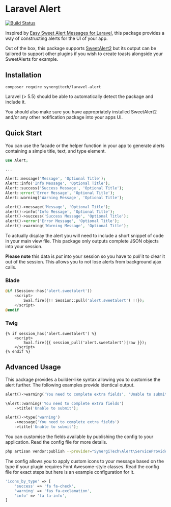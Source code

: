 # Laravel Alert

[![Build Status](https://travis-ci.org/SynergiTech/laravel-alert.svg?branch=master)](https://travis-ci.org/SynergiTech/laravel-alert)

Inspired by [Easy Sweet Alert Messages for Laravel](https://github.com/uxweb/sweet-alert), this package provides a way of constructing alerts for the UI of your app.

Out of the box, this package supports [SweetAlert2](https://sweetalert2.github.io/) but its output can be tailored to support other plugins if you wish to create toasts alongside your SweetAlerts for example.

## Installation

```
composer require synergitech/laravel-alert
```

Laravel (> 5.5) should be able to automatically detect the package and include it.

You should also make sure you have appropriately installed SweetAlert2 and/or any other notification package into your apps UI.

## Quick Start

You can use the facade or the helper function in your app to generate alerts containing a simple title, text, and type element.

```php
use Alert;

...

Alert::message('Message', 'Optional Title');
Alert::info('Info Message', 'Optional Title');
Alert::success('Success Message', 'Optional Title');
Alert::error('Error Message', 'Optional Title');
Alert::warning('Warning Message', 'Optional Title');
```

```php
alert()->message('Message', 'Optional Title');
alert()->info('Info Message', 'Optional Title');
alert()->success('Success Message', 'Optional Title');
alert()->error('Error Message', 'Optional Title');
alert()->warning('Warning Message', 'Optional Title');
```

To actually display the alert you will need to include a short snippet of code in your main view file. This package only outputs complete JSON objects into your session.

**Please note** this data is _put_ into your session so you have to _pull_ it to clear it out of the session. This allows you to not lose alerts from background ajax calls.

### Blade
```php
@if (Session::has('alert.sweetalert'))
    <script>
        Swal.fire({!! Session::pull('alert.sweetalert') !!});
    </script>
@endif
```

### Twig
```twig
{% if session_has('alert.sweetalert') %}
    <script>
        Swal.fire({{ session_pull('alert.sweetalert')|raw }});
    </script>
{% endif %}
```

## Advanced Usage

This package provides a builder-like syntax allowing you to customise the alert further. The following examples provide identical output.

```php
alert()->warning('You need to complete extra fields', 'Unable to submit');

\Alert::warning('You need to complete extra fields')
    ->title('Unable to submit');

alert()->type('warning')
    ->message('You need to complete extra fields')
    ->title('Unable to submit');
```

You can customise the fields available by publishing the config to your application. Read the config file for more details.

```sh
php artisan vendor:publish --provider="SynergiTech\Alert\ServiceProvider"
```

The config allows you to apply custom icons to your message based on the type if your plugin requires Font Awesome-style classes. Read the config file for exact steps but here is an example configuration for it.

```php
'icons_by_type' => [
    'success' => 'fa fa-check',
    'warning' => 'fas fa-exclamation',
    'info' => 'fa fa-info',
]
```
